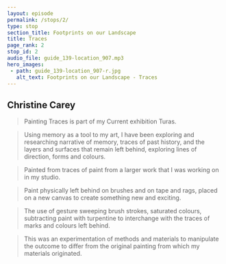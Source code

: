 ```yaml
---
layout: episode
permalink: /stops/2/
type: stop
section_title: Footprints on our Landscape
title: Traces
page_rank: 2
stop_id: 2
audio_file: guide_139-location_907.mp3
hero_images:
 - path: guide_139-location_907-r.jpg
   alt_text: Footprints on our Landscape - Traces
---
```


## Christine Carey

> Painting Traces is part of my Current exhibition Turas.

> Using memory as a tool to my art, I have been exploring and researching
narrative of memory, traces of past history, and the layers and surfaces
that remain left behind, exploring lines of direction, forms and colours.

> Painted from traces of paint from a larger work that I was working on in my
studio.

> Paint physically left behind on brushes and on tape and rags, placed on a
new canvas to create something new and exciting.

> The use of gesture sweeping brush strokes, saturated colours, subtracting
paint with turpentine to interchange with the traces of marks and colours
left behind.

> This was an experimentation of methods and materials to manipulate the
outcome to differ from the original painting from which my materials
originated.
